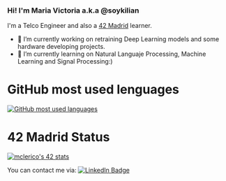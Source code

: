 ### Hi! I'm Maria Victoria a.k.a @soykilian

I'm a Telco Engineer and also a [42 Madrid](https://www.42madrid.com/) learner.
- 🔭 I’m currently working on retraining Deep Learning models and some hardware developing projects.
- 🌱 I’m currently learning on Natural Languaje Processing, Machine Learning and Signal Processing:)
<!--
**soykilian/soykilian** is a ✨ _special_ ✨ repository because its `README.md` (this file) appears on your GitHub profile.

Here are some ideas to get you started:

- 🔭 I’m currently working on ...
- 🌱 I’m currently learning ...
- 👯 I’m looking to collaborate on ...
- 🤔 I’m looking for help with ...
- 💬 Ask me about ...
- 📫 How to reach me: ...
- 😄 Pronouns: ...
- ⚡ Fun fact: ...
-->
# GitHub most used lenguages

[![GitHub most used languages](https://github-readme-stats.vercel.app/api/top-langs/?username=soykilian&exclude_repo=fdf,42cursus,libft&langs_count=8&theme=onedark&layout=compact&hide=Verilog,Roff,Objective-C,Makefile,Dockerfile,CSS,HTML)](https://github.com/soykilian?tab=repositories)

# 42 Madrid Status

[![mclerico's 42 stats](https://badge42.vercel.app/api/v2/cl6z6uzvp00690gmmdxxmlhcv/stats?cursusId=21&coalitionId=65)](https://github.com/JaeSeoKim/badge42)

You can contact me via:
 <a href="https://linkedin.com/in/maria-victoria-clerico-da-costa">
    <img src="https://img.shields.io/badge/LinkedIn-blue?style=for-the-badge&logo=linkedin&logoColor=white" alt="LinkedIn Badge"/>
  </a>
